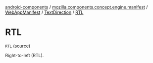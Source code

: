 [android-components](../../../index.md) / [mozilla.components.concept.engine.manifest](../../index.md) / [WebAppManifest](../index.md) / [TextDirection](index.md) / [RTL](./-r-t-l.md)

# RTL

`RTL` [(source)](https://github.com/mozilla-mobile/android-components/blob/master/components/concept/engine/src/main/java/mozilla/components/concept/engine/manifest/WebAppManifest.kt#L154)

Right-to-left (RTL).

